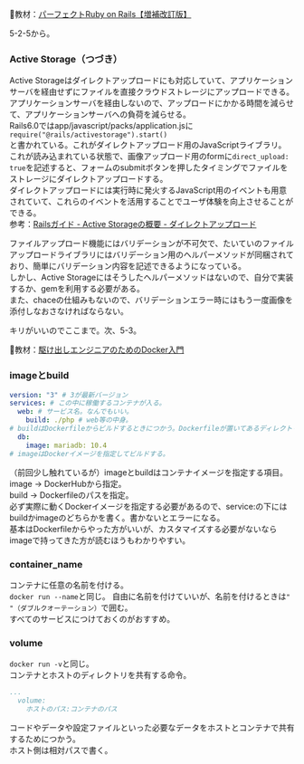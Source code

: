 
:open_book:教材：[パーフェクトRuby on Rails【増補改訂版】](https://gihyo.jp/book/2020/978-4-297-11462-6)

5-2-5から。

### Active Storage（つづき）

Active Storageはダイレクトアップロードにも対応していて、アプリケーションサーバを経由せずにファイルを直接クラウドストレージにアップロードできる。  
アプリケーションサーバを経由しないので、アップロードにかかる時間を減らせて、アプリケーションサーバへの負荷を減らせる。  
Rails6.0ではapp/javascript/packs/application.jsに  
`require("@rails/activestorage").start()`  
と書かれている。これがダイレクトアップロード用のJavaScriptライブラリ。  
これが読み込まれている状態で、画像アップロード用のformに`direct_upload: true`を記述すると、フォームのsubmitボタンを押したタイミングでファイルをストレージにダイレクトアップロードする。  
ダイレクトアップロードには実行時に発火するJavaScript用のイベントも用意されていて、これらのイベントを活用することでユーザ体験を向上させることができる。  
参考：[Railsガイド - Active Storageの概要 - ダイレクトアップロード](https://railsguides.jp/active_storage_overview.html#%E3%83%80%E3%82%A4%E3%83%AC%E3%82%AF%E3%83%88%E3%82%A2%E3%83%83%E3%83%97%E3%83%AD%E3%83%BC%E3%83%89)  

ファイルアップロード機能にはバリデーションが不可欠で、たいていのファイルアップロードライブラリにはバリデーション用のヘルパーメソッドが同梱されており、簡単にバリデーション内容を記述できるようになっている。  
しかし、Active Storageにはそうしたヘルパーメソッドはないので、自分で実装するか、gemを利用する必要がある。  
また、chaceの仕組みもないので、バリデーションエラー時にはもう一度画像を添付しなおさなければならない。  

キリがいいのでここまで。次、5-3。

:open_book:教材：[駆け出しエンジニアのためのDocker入門](https://www.udemy.com/course/docker-startup/?couponCode=PLOYALTY0923)

### imageとbuild
```yml
version: "3" # 3が最新バージョン
services: # この中に稼働するコンテナが入る。
  web: # サービス名。なんでもいい。
    build: ./php # web等の中身。
# buildはDockerfileからビルドするときにつかう。Dockerfileが置いてあるディレクトリへの相対パスを書く
  db:
    image: mariadb: 10.4
# imageはDockerイメージを指定してビルドする。
```
（前回少し触れているが）imageとbuildはコンテナイメージを指定する項目。  
image → DockerHubから指定。  
build → Dockerfileのパスを指定。  
必ず実際に動くDockerイメージを指定する必要があるので、service:の下にはbuildかimageのどちらかを書く。書かないとエラーになる。  
基本はDockerfileからやった方がいいが、カスタマイズする必要がないならimageで持ってきた方が読むほうもわかりやすい。

### container_name

コンテナに任意の名前を付ける。  
`docker run --name`と同じ。
自由に名前を付けていいが、名前を付けるときは`" "（ダブルクオーテーション）`で囲む。  
すべてのサービスにつけておくのがおすすめ。  

### volume  

`docker run -v`と同じ。  
コンテナとホストのディレクトリを共有する命令。  
```yml
...
  volume:
    ホストのパス:コンテナのパス
```
コードやデータや設定ファイルといった必要なデータをホストとコンテナで共有するためにつかう。  
ホスト側は相対パスで書く。

